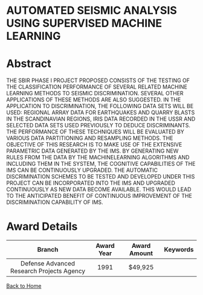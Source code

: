 
AUTOMATED SEISMIC ANALYSIS USING SUPERVISED MACHINE LEARNING
============================================================

# Abstract


THE SBIR PHASE I PROJECT PROPOSED CONSISTS OF THE TESTING OF THE CLASSIFICATION PERFORMANCE OF SEVERAL RELATED MACHINE LEARNING METHODS TO SEISMIC DISCRIMINATION. SEVERAL OTHER APPLICATIONS OF THESE METHODS ARE ALSO SUGGESTED. IN THE APPLICATION TO DISCRIMINATION, THE FOLLOWING DATA SETS WILL BE USED: REGIONAL ARRAY DATA FOR EARTHQUAKES AND QUARRY BLASTS IN THE SCANDINAVIAN REGIONS, IRIS DATA RECORDED IN THE USSR AND SELECTED DATA SETS USED PREVIOUSLY TO DEDUCE DISCRIMINANTS. THE PERFORMANCE OF THESE TECHNIQUES WILL BE EVALUATED BY VARIOUS DATA PARTITIONING AND RESAMPLING METHODS. THE OBJECTIVE OF THIS RESEARCH IS TO MAKE USE OF THE EXTENSIVE PARAMETRIC DATA GENERATED BY THE IMS. BY GENERATING NEW RULES FROM THE DATA BY THE MACHINELEARNING ALGORITHMS AND INCLUDING THEM IN THE SYSTEM, THE COGNITIVE CAPABILITIES OF THE IMS CAN BE CONTINUOUSLY UPGRADED. THE AUTOMATIC DISCRIMINATION SCHEMES TO BE TESTED AND DEVELOPED UNDER THIS PROJECT CAN BE INCORPORATED INTO THE IMS AND UPGRADED CONTINUOUSLY AS NEW DATA BECOME AVAILABLE. THIS WOULD LEAD TO THE ANTICIPATED BENEFIT OF CONTINUOUS IMPROVEMENT OF THE DISCRIMINATION CAPABILITY OF IMS.  

# Award Details

|Branch|Award Year|Award Amount|Keywords|
| :---: | :---: | :---: | :---: |
|Defense Advanced Research Projects Agency|1991|$49,925||
  
  


[Back to Home](https://github.com/chrischow/dod_sbir_awards/JT/#197)